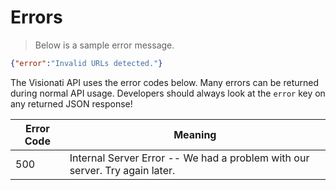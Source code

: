 # Errors

> Below is a sample error message.

```json
{"error":"Invalid URLs detected."}
```

The Visionati API uses the error codes below. Many errors can be returned during
normal API usage. Developers should always look at the `error` key on any returned
JSON response!

Error Code | Meaning
---------- | -------
500 | Internal Server Error -- We had a problem with our server. Try again later.
